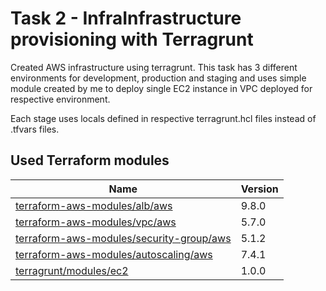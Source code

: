 # Task 2 - InfraInfrastructure provisioning with Terragrunt

Created AWS infrastructure using terragrunt. This task has 3 different environments for development, production and staging and uses simple module created by me to deploy single EC2 instance in VPC deployed for respective environment.

Each stage uses locals defined in respective terragrunt.hcl files instead of .tfvars files.

## Used Terraform modules

| Name | Version |
|------|---------|
|[terraform-aws-modules/alb/aws](https://registry.terraform.io/modules/terraform-aws-modules/alb/aws/9.8.0)|9.8.0|
|[terraform-aws-modules/vpc/aws](https://registry.terraform.io/modules/terraform-aws-modules/vpc/aws/5.7.0)|5.7.0|
|[terraform-aws-modules/security-group/aws](https://registry.terraform.io/modules/terraform-aws-modules/security-group/aws/5.1.2)|5.1.2|
|[terraform-aws-modules/autoscaling/aws](https://registry.terraform.io/modules/terraform-aws-modules/autoscaling/aws/7.4.1)|7.4.1|
|[terragrunt/modules/ec2](/Week%203/Task%202%20-%20Terragrunt/terragrunt/modules/ec2)|1.0.0|